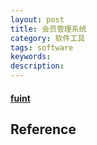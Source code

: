 ```yaml
---
layout: post
title: 会员管理系统
category: 软件工具
tags: software
keywords: 
description: 
---
```


#### [fuint](https://github.com/fushengqian/fuint)

## Reference

